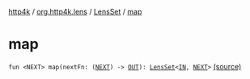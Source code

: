 [http4k](../../index.md) / [org.http4k.lens](../index.md) / [LensSet](index.md) / [map](./map.md)

# map

`fun <NEXT> map(nextFn: (`[`NEXT`](map.md#NEXT)`) -> `[`OUT`](index.md#OUT)`): `[`LensSet`](index.md)`<`[`IN`](index.md#IN)`, `[`NEXT`](map.md#NEXT)`>` [(source)](https://github.com/http4k/http4k/blob/master/http4k-core/src/main/kotlin/org/http4k/lens/lensSpec.kt#L31)